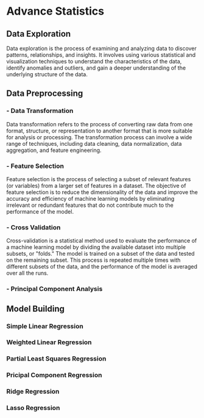 # Advance Statistics

## Data Exploration
Data exploration is the process of examining and analyzing data to discover patterns, relationships, and insights. It involves using various statistical and visualization techniques to understand the characteristics of the data, identify anomalies and outliers, and gain a deeper understanding of the underlying structure of the data.

## Data Preprocessing
### - Data Transformation
Data transformation refers to the process of converting raw data from one format, structure, or representation to another format that is more suitable for analysis or processing. The transformation process can involve a wide range of techniques, including data cleaning, data normalization, data aggregation, and feature engineering.

### - Feature Selection
Feature selection is the process of selecting a subset of relevant features (or variables) from a larger set of features in a dataset. The objective of feature selection is to reduce the dimensionality of the data and improve the accuracy and efficiency of machine learning models by eliminating irrelevant or redundant features that do not contribute much to the performance of the model.

### - Cross Validation
Cross-validation is a statistical method used to evaluate the performance of a machine learning model by dividing the available dataset into multiple subsets, or "folds." The model is trained on a subset of the data and tested on the remaining subset. This process is repeated multiple times with different subsets of the data, and the performance of the model is averaged over all the runs.

### - Principal Component Analysis

## Model Building
### Simple Linear Regression

### Weighted Linear Regression

### Partial Least Squares Regression

### Pricipal Component Regression

### Ridge Regression

### Lasso Regression
